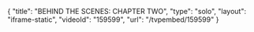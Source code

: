 {
    "title": "BEHIND THE SCENES: CHAPTER TWO",
    "type": "solo",
    "layout": "iframe-static",
    "videoId": "159599",
    "url": "\/tvpembed\/159599"
}